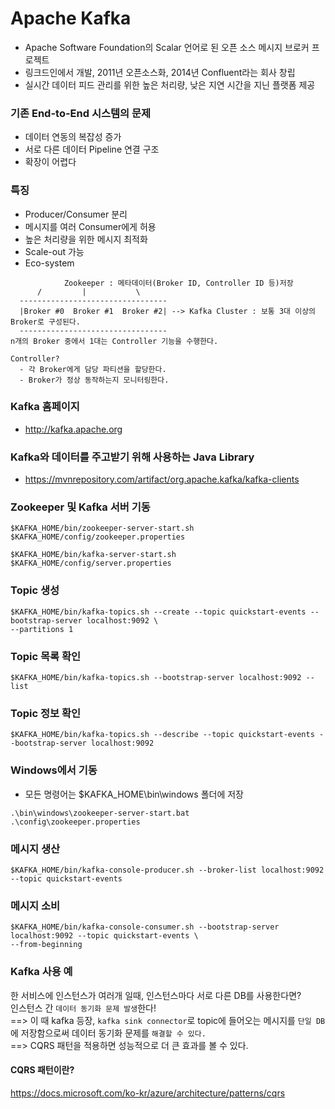 # Apache Kafka

- Apache Software Foundation의 Scalar 언어로 된 오픈 소스 메시지 브로커 프로젝트
- 링크드인에서 개발, 2011년 오픈소스화, 2014년 Confluent라는 회사 창립
- 실시간 데이터 피드 관리를 위한 높은 처리량, 낮은 지연 시간을 지닌 플랫폼 제공

### 기존 End-to-End 시스템의 문제

- 데이터 연동의 복잡성 증가
- 서로 다른 데이터 Pipeline 연결 구조
- 확장이 어렵다

### 특징

- Producer/Consumer 분리
- 메시지를 여러 Consumer에게 허용
- 높은 처리량을 위한 메시지 최적화
- Scale-out 가능
- Eco-system

```
            Zookeeper : 메타데이터(Broker ID, Controller ID 등)저장
      /         |           \
  ---------------------------------
  |Broker #0  Broker #1  Broker #2| --> Kafka Cluster : 보통 3대 이상의 Broker로 구성된다.
  ---------------------------------
n개의 Broker 중에서 1대는 Controller 기능을 수행한다.

Controller?
  - 각 Broker에게 담당 파티션을 할당한다.
  - Broker가 정상 동작하는지 모니터링한다.
```

### Kafka 홈페이지

- http://kafka.apache.org

### Kafka와 데이터를 주고받기 위해 사용하는 Java Library

- https://mvnrepository.com/artifact/org.apache.kafka/kafka-clients

### Zookeeper 및 Kafka 서버 기동

```
$KAFKA_HOME/bin/zookeeper-server-start.sh  $KAFKA_HOME/config/zookeeper.properties

$KAFKA_HOME/bin/kafka-server-start.sh  $KAFKA_HOME/config/server.properties
```

### Topic 생성

```
$KAFKA_HOME/bin/kafka-topics.sh --create --topic quickstart-events --bootstrap-server localhost:9092 \
--partitions 1
```

### Topic 목록 확인

```
$KAFKA_HOME/bin/kafka-topics.sh --bootstrap-server localhost:9092 --list
```

### Topic 정보 확인

```
$KAFKA_HOME/bin/kafka-topics.sh --describe --topic quickstart-events --bootstrap-server localhost:9092
```

### Windows에서 기동

- 모든 명령어는 $KAFKA_HOME\bin\windows 폴더에 저장

```
.\bin\windows\zookeeper-server-start.bat  .\config\zookeeper.properties
```

### 메시지 생산

```
$KAFKA_HOME/bin/kafka-console-producer.sh --broker-list localhost:9092 --topic quickstart-events
```

### 메시지 소비

```
$KAFKA_HOME/bin/kafka-console-consumer.sh --bootstrap-server localhost:9092 --topic quickstart-events \
--from-beginning
```

### Kafka 사용 예

한 서비스에 인스턴스가 여러개 일때, 인스턴스마다 서로 다른 DB를 사용한다면?  
인스턴스 간 `데이터 동기화 문제 발생`한다!  
==> 이 때 kafka 등장, `kafka sink connector`로 topic에 들어오는 메시지를 `단일 DB`에 저장함으로써 데이터 동기화 문제를 `해결할 수 있다.`  
==> CQRS 패턴을 적용하면 성능적으로 더 큰 효과를 볼 수 있다.

#### CQRS 패턴이란?

https://docs.microsoft.com/ko-kr/azure/architecture/patterns/cqrs
